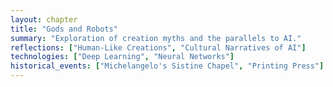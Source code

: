 ```yaml
---
layout: chapter
title: "Gods and Robots"
summary: "Exploration of creation myths and the parallels to AI."
reflections: ["Human-Like Creations", "Cultural Narratives of AI"]
technologies: ["Deep Learning", "Neural Networks"]
historical_events: ["Michelangelo's Sistine Chapel", "Printing Press"]
---
```


